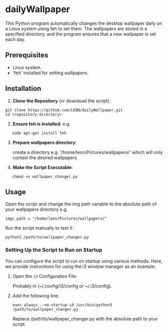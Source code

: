 # dailyWallpaper

This Python program automatically changes the desktop wallpaper daily on a Linux system using feh to set them. The wallpapers are stored in a specified directory, and the program ensures that a new wallpaper is set each day.

## Prerequisites
- Linux system.
- 'feh' installed for setting wallpapers.



## Installation
1. **Clone the Repository** (or download the script):
  ```
  git clone https://github.com/LEQN/dailyWallpaper.git
  cd <repository-directory>
```

2. **Ensure feh is Installed**:
   e.g.
```
   sudo apt-get install feh
```

3. **Prepare wallpapers directory**:

   create a directory e.g. '/home/leon/Pictures/wallpapers/'  which will only contain the desired wallpapers.

4. **Make the Script Executable**:
```
   chmod +x wallpaper_changer.py
```

## Usage
Open the script and change the img path variable to the absolute path of your wallpapers directory e.g.
```
imgs_path = "/home/leon/Pictures/wallpapers/"
```

Run the script manually to test it:
```
python3 /path/to/wallpaper_changer.py
```

### Setting Up the Script to Run on Startup

You can configure the script to run on startup using various methods. Here, we provide instructions for using the i3 window manager as an example.

1. Open the `i3` Configuration File:
   
   Probably in (~/.config/i3/config or ~/.i3/config).
   
2. Add the following line:
   ```
   exec_always --no-startup-id /usr/bin/python3 /path/to/wallpaper_changer.py
   ```
   Replace /path/to/wallpaper_changer.py with the absolute path to your script.
